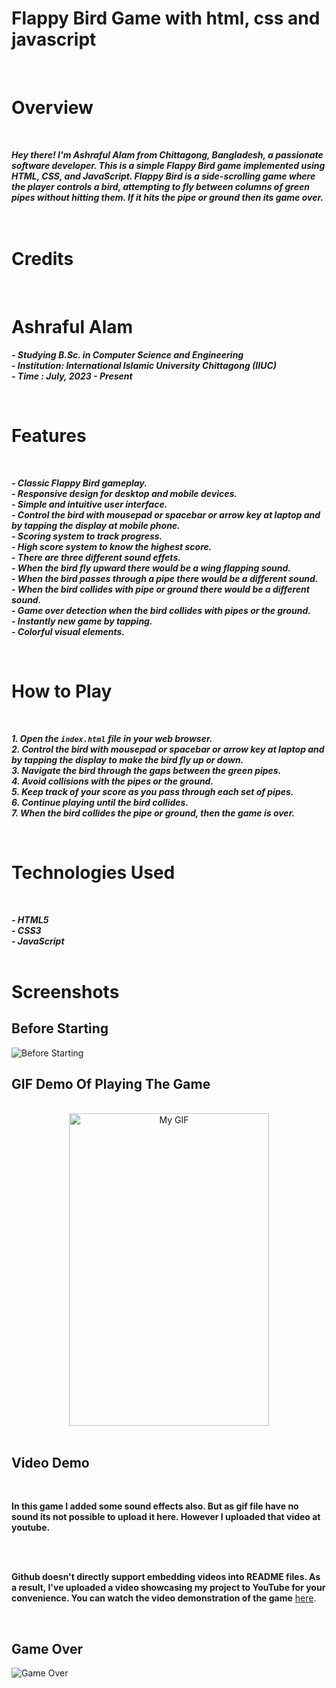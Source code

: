 <br> <br> 

# Flappy Bird Game with html, css and javascript

<br> 

# Overview
<br>

***Hey there! I'm Ashraful Alam from Chittagong, Bangladesh, a passionate software developer. This is a simple Flappy Bird game implemented using HTML, CSS, and JavaScript. Flappy Bird is a side-scrolling game where the player controls a bird, attempting to fly between columns of green pipes without hitting them. If it hits the pipe or ground then its game over.***
 <br> <br> <br> 

# Credits
<br> 

# Ashraful Alam
***- Studying B.Sc. in Computer Science and Engineering***  
***- Institution: International Islamic University Chittagong (IIUC)***  
***- Time : July, 2023 - Present***  

<br>

# Features
<br> 

***- Classic Flappy Bird gameplay.***  
***- Responsive design for desktop and mobile devices.***  
***- Simple and intuitive user interface.***  
***- Control the bird with mousepad or spacebar or arrow key at laptop and by tapping the display at mobile phone.***  
***- Scoring system to track progress.***  
***- High score system to know the highest score.***  
***- There are three different sound effets.***  
***- When the bird fly upward there would be a wing flapping sound.***  
***- When the bird passes through a pipe there would be a different sound.***  
***- When the bird collides with pipe or ground there would be a different sound.***  
***- Game over detection when the bird collides with pipes or the ground.***  
***- Instantly new game by tapping.***  
***- Colorful visual elements.***  

<br>

# How to Play
<br> 

***1. Open the `index.html` file in your web browser.***  
***2. Control the bird with mousepad or spacebar or arrow key at laptop and by tapping the display to make the bird fly up or down.***  
***3. Navigate the bird through the gaps between the green pipes.***  
***4. Avoid collisions with the pipes or the ground.***  
***5. Keep track of your score as you pass through each set of pipes.***  
***6. Continue playing until the bird collides.***  
***7. When the bird collides the pipe or ground, then the game is over.***  

<br>

# Technologies Used
<br> 

***- HTML5***  
***- CSS3***  
***- JavaScript***  
<br>

# Screenshots

## Before Starting
![Before Starting](before_starting.png)

## GIF Demo Of Playing The Game
<br> 
<!DOCTYPE html>
<html lang="en">
<head>
    <meta charset="UTF-8">
    <meta name="viewport" content="width=device-width, initial-scale=1.0"> 
</head>
<body>
    <div style="text-align: center;">
        <img src="https://github.com/ashrafulalam005/flappy-bird-with-html-css-javascript/blob/main/flappybird%20gameplay.gif" alt="My GIF" width="320" height="500">
    </div>
</body>
</html>

<br> 

## Video Demo
<br> 

**In this game I added some sound effects also. But as gif file have no sound its not possible to upload it here. However I uploaded that video at youtube.**

<br> <br> 

**Github doesn't directly support embedding videos into README files. As a result, I've uploaded a video showcasing my project to YouTube for your convenience.
You can watch the video demonstration of the game** [here](https://youtu.be/tZYlnjBgivU?si=RdpvSy9BrvwG3Kyk).

<br> 

## Game Over
![Game Over](game_over.png)

<br> <br> 
